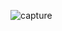 ![capture](https://user-images.githubusercontent.com/34129569/47557375-2195f980-d92e-11e8-9919-2dfe9511dde1.PNG)

